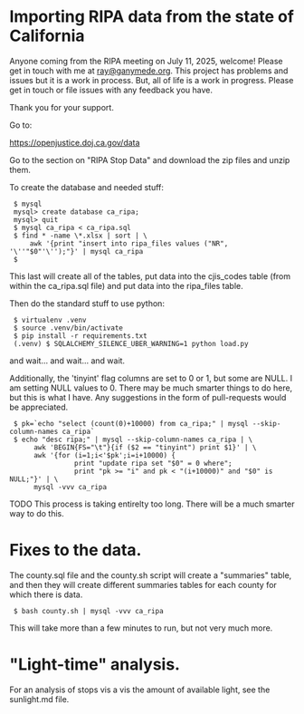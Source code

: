 # Importing RIPA data from the state of California

Anyone coming from the RIPA meeting on July 11, 2025, welcome! Please get in touch with
me at ray@ganymede.org. This project has problems and issues but it is a work in process.
But, all of life is a work in progress. Please get in touch or file issues with any
feedback you have.

Thank you for your support.

Go to:

   https://openjustice.doj.ca.gov/data

Go to the section on "RIPA Stop Data" and download the zip files and unzip them.

To create the database and needed stuff:

     $ mysql
     mysql> create database ca_ripa;
     mysql> quit
     $ mysql ca_ripa < ca_ripa.sql
     $ find * -name \*.xlsx | sort | \
         awk '{print "insert into ripa_files values ("NR", '\''"$0"'\'');"}' | mysql ca_ripa
     $

This last will create all of the tables, put data into the cjis_codes table (from within the
ca_ripa.sql file) and put data into the ripa_files table.

Then do the standard stuff to use python:

     $ virtualenv .venv
     $ source .venv/bin/activate
     $ pip install -r requirements.txt
     (.venv) $ SQLALCHEMY_SILENCE_UBER_WARNING=1 python load.py

and wait... and wait... and wait.

Additionally, the 'tinyint' flag columns are set to 0 or 1, but some are NULL. I am setting
NULL values to 0. There may be much smarter things to do here, but this is what I have. Any
suggestions in the form of pull-requests would be appreciated.

     $ pk=`echo "select (count(0)+10000) from ca_ripa;" | mysql --skip-column-names ca_ripa`
     $ echo "desc ripa;" | mysql --skip-column-names ca_ripa | \
          awk 'BEGIN{FS="\t"}{if ($2 == "tinyint") print $1}' | \
          awk '{for (i=1;i<'$pk';i=i+10000) {
                    print "update ripa set "$0" = 0 where";
                    print "pk >= "i" and pk < "(i+10000)" and "$0" is NULL;"}' | \
          mysql -vvv ca_ripa

TODO This process is taking entirelty too long. There will be a much smarter way to do this.

# Fixes to the data.

The county.sql file and the county.sh script will create a "summaries" table, and then they
will create different summaries tables for each county for which there is data.

     $ bash county.sh | mysql -vvv ca_ripa

This will take more than a few minutes to run, but not very much more.

# "Light-time" analysis.

For an analysis of stops vis a vis the amount of available light, see the sunlight.md file.

